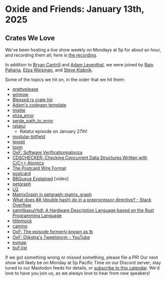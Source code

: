 # Oxide and Friends: January 13th, 2025

## Crates We Love

We've been hosting a live show weekly on Mondays at 5p for about an hour,
and recording them all; here is
[the recording](https://youtu.be/BTnrXDjxbBw).

In addition to
[Bryan Cantrill](https://bsky.app/profile/bcantrill.bsky.social) and
[Adam Leventhal](https://bsky.app/profile/ahl.bsky.social),
we were joined by
[Rain Paharia](https://hachyderm.io/@rain),
[Eliza Weisman](https://xantronix.social/@eliza),
and [Steve Klabnik](https://bsky.app/profile/steveklabnik.com).

Some of the topics we hit on, in the order that we hit them:

- [prettyplease](https://crates.io/crates/prettyplease)
- [winnow](https://crates.io/crates/winnow)
- [Blessed.rs crate list](https://blessed.rs/crates)
- [Adam's codegen template](https://github.com/ahl/codegen-template)
- [miette](https://crates.io/crates/miette)
- [eliza_error](https://docs.rs/eliza_error/latest/eliza_error/)
- [serde_path_to_error](https://docs.rs/serde_path_to_error/latest/serde_path_to_error/)
- [ratatui](https://crates.io/crates/ratatui)
  - Ratatui episode on January 27th!
- [modular-bitfield](https://crates.io/crates/modular-bitfield)
- [lexopt](https://github.com/blyxxyz/lexopt?tab=readme-ov-file#why)
- [loom](https://docs.rs/loom/latest/loom/)
- [OxF: Software Verificationpalooza](https://share.transistor.fm/s/f1a2ebcb)
- [CDSCHECKER: Checking Concurrent Data Structures Written with C/C++ Atomics](http://demsky.eecs.uci.edu/publications/c11modelcheck.pdf)
- [The Postcard Wire Format](https://postcard.jamesmunns.com/wire-format.html#varint-encoded-integers)
- [postcard](https://docs.rs/postcard/latest/postcard/)
- [BBQueue Explained](https://www.youtube.com/watch?v=ngTCf2cnGkY>) [video]
- [petgraph](https://crates.io/crates/petgraph)
- [U2](https://en.wikipedia.org/wiki/U2)
- [MatrixGraph in petgraph::matrix_graph](https://docs.rs/petgraph/latest/petgraph/matrix_graph/struct.MatrixGraph.html)
- [What does ## (double hash) do in a preprocessor directive? - Stack Overflow](https://stackoverflow.com/questions/22975073/what-does-double-hash-do-in-a-preprocessor-directive>)
- [samitbasu/rhdl: A Hardware Description Language based on the Rust Programming Language](https://github.com/samitbasu/rhdl)
- [httpmock](https://crates.io/crates/httpmock)
- [camino](https://docs.rs/camino/latest/camino/)
- [OxF: The episode formerly known as ℔](https://share.transistor.fm/s/4301ba28)
- [OxF: Dijkstra's Tweetstorm - YouTube](https://youtu.be/D-Uzo7M-ioQ?si=bG4SQvjTblfe7qR1)
- [evmap](https://docs.rs/evmap/latest/evmap/)
- [buf-list](https://github.com/sunshowers-code/buf-list)

If we got something wrong or missed something, please file a PR!
Our next show will likely be on Monday at 5p Pacific Time on our Discord
server; stay tuned to our Mastodon feeds for details, or [subscribe to this
calendar](https://calendar.google.com/calendar/ical/c_318925f4185aa71c4524d0d6127f31058c9e21f29f017d48a0fca6f564969cd0%40group.calendar.google.com/public/basic.ics).
We'd love to have you join us, as we always love to hear from new speakers!

